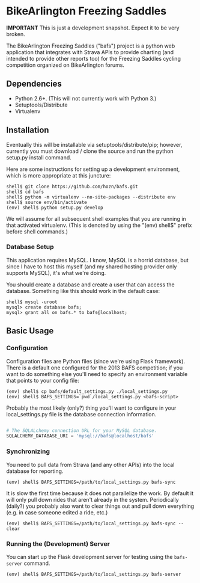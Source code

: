 # BikeArlington Freezing Saddles

**IMPORTANT**
This is just a development snapshot.  Expect it to be very broken.

The BikeArlington Freezing Saddles ("bafs") project is a python web application that integrates with Strava APIs to 
provide charting (and intended to provide other reports too) for the Freezing Saddles cycling competition organized
on BikeArlington forums.

## Dependencies
 
* Python 2.6+.  (This will not currently work with Python 3.)
* Setuptools/Distribute
* Virtualenv

## Installation

Eventually this will be installable via setuptools/distribute/pip; however, currently you must 
download / clone the source and run the python setup.py install command.

Here are some instructions for setting up a development environment, which is more appropriate
at this juncture:

	shell$ git clone https://github.com/hozn/bafs.git
	shell$ cd bafs
	shell$ python -m virtualenv --no-site-packages --distribute env
	shell$ source env/bin/activate
    (env) shell$ python setup.py develop

We will assume for all subsequent shell examples that you are running in that activated virtualenv.  (This is denoted by using 
the "(env) shell$" prefix before shell commands.)    
   
### Database Setup

This application requires MySQL.  I know, MySQL is a horrid database, but since I have to host this myself (and my shared hosting
provider only supports MySQL), it's what we're doing.

You should create a database and create a user that can access the database.  Something like this should work in the default case:

	shell$ mysql -uroot
	mysql> create database bafs;
	mysql> grant all on bafs.* to bafs@localhost;

## Basic Usage

### Configuration

Configuration files are Python files (since we're using Flask framework).  There is a default one configured for the 2013 BAFS competition;
if you want to do something else you'll need to specify an environment variable that points to your config file:

	(env) shell$ cp bafs/default_settings.py ./local_settings.py
	(env) shell$ BAFS_SETTINGS=`pwd`/local_settings.py <bafs-script>
	
Probably the most likely (only?) thing you'll want to configure in your local_settings.py file is the database connection information.
```python

# The SQLALchemy connection URL for your MySQL database.
SQLALCHEMY_DATABASE_URI = 'mysql://bafs@localhost/bafs'
```
	
### Synchronizing

You need to pull data from Strava (and any other APIs) into the local database for reporting.

	(env) shell$ BAFS_SETTINGS=/path/to/local_settings.py bafs-sync
	
It is slow the first time because it does not parallelize the work.  By default it will only pull down rides that aren't
already in the system.  Periodically (daily?) you probably also want to clear things out and pull down everything (e.g. in
case someone edited a ride, etc.)

	(env) shell$ BAFS_SETTINGS=/path/to/local_settings.py bafs-sync --clear

### Running the (Development) Server

You can start up the Flask development server for testing using the `bafs-server` command.

	(env) shell$ BAFS_SETTINGS=/path/to/local_settings.py bafs-server
	
